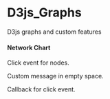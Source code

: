 # D3js_Graphs

D3js graphs and custom features


#### Network Chart ####
Click event for nodes.

Custom message in empty space.

Callback for click event.
